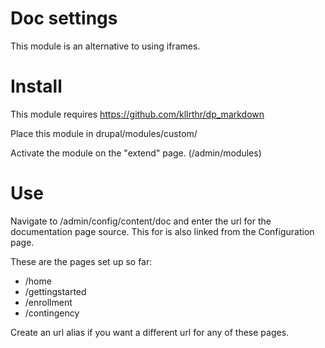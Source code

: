 # Doc settings

This module is an alternative to using iframes.

# Install

This module requires https://github.com/kllrthr/dp_markdown

Place this module in drupal/modules/custom/ 

Activate the module on the "extend" page. (/admin/modules)

# Use

Navigate to /admin/config/content/doc and enter the url for the documentation page source. This for is also linked from the Configuration page.

These are the pages set up so far:
- /home
- /gettingstarted
- /enrollment
- /contingency

Create an url alias if you want a different url for any of these pages. 
